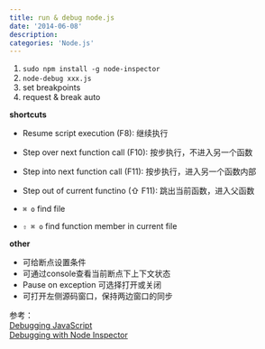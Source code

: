 ```yaml
---
title: run & debug node.js
date: '2014-06-08'
description:
categories: 'Node.js'
---
```


1. `sudo npm install -g node-inspector`
2. `node-debug xxx.js`
3. set breakpoints
4. request & break auto

**shortcuts**  

* Resume script execution (F8): 继续执行
* Step over next function call (F10): 按步执行，不进入另一个函数
* Step into next function call (F11): 按步执行，进入另一个函数内部
* Step out of current functino (⇧ F11): 跳出当前函数，进入父函数

* `⌘ o` find file
* `⇧ ⌘ o` find function member in current file



**other**  

* 可给断点设置条件
* 可通过console查看当前断点下上下文状态
* Pause on exception 可选择打开或关闭
* 可打开左侧源码窗口，保持两边窗口的同步


参考：  
[Debugging JavaScript](https://developer.chrome.com/devtools/docs/javascript-debugging?csw=1)  
[Debugging with Node Inspector](http://docs.strongloop.com/display/DOC/Debugging+with+Node+Inspector#DebuggingwithNodeInspector-Keyboardshortcuts)
